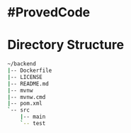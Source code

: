 # #ProvedCode

# Directory Structure
```bash
~/backend
|-- Dockerfile
|-- LICENSE
|-- README.md
|-- mvnw
|-- mvnw.cmd
|-- pom.xml
`-- src
    |-- main
    `-- test
```
